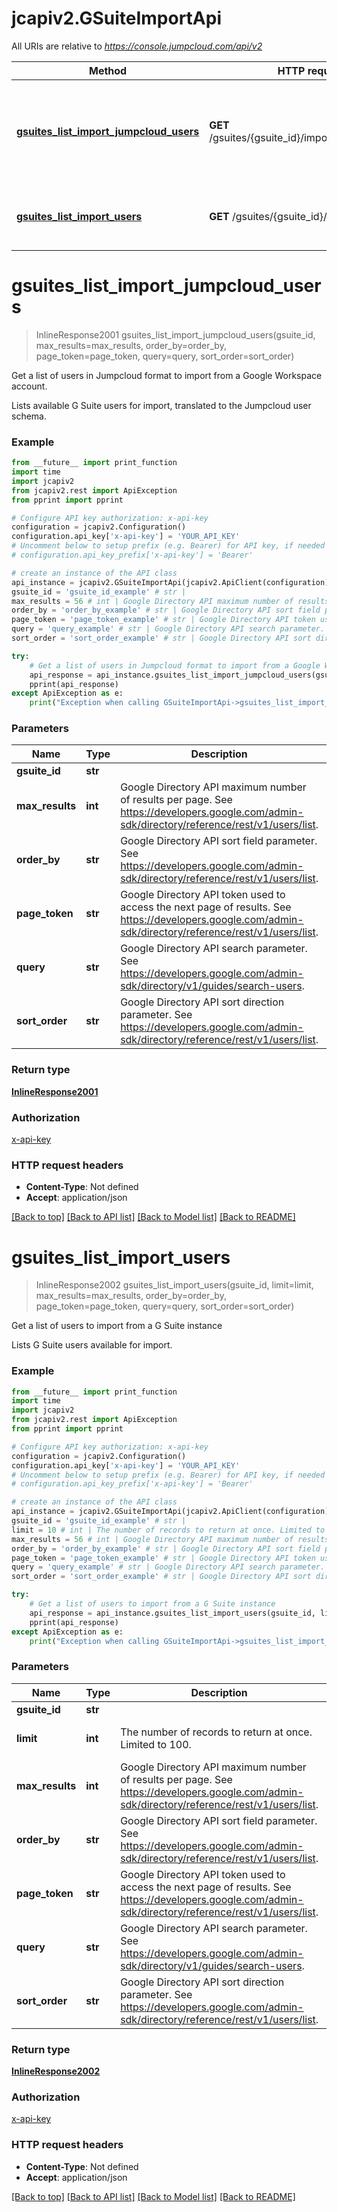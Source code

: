 # jcapiv2.GSuiteImportApi

All URIs are relative to *https://console.jumpcloud.com/api/v2*

Method | HTTP request | Description
------------- | ------------- | -------------
[**gsuites_list_import_jumpcloud_users**](GSuiteImportApi.md#gsuites_list_import_jumpcloud_users) | **GET** /gsuites/{gsuite_id}/import/jumpcloudusers | Get a list of users in Jumpcloud format to import from a Google Workspace account.
[**gsuites_list_import_users**](GSuiteImportApi.md#gsuites_list_import_users) | **GET** /gsuites/{gsuite_id}/import/users | Get a list of users to import from a G Suite instance

# **gsuites_list_import_jumpcloud_users**
> InlineResponse2001 gsuites_list_import_jumpcloud_users(gsuite_id, max_results=max_results, order_by=order_by, page_token=page_token, query=query, sort_order=sort_order)

Get a list of users in Jumpcloud format to import from a Google Workspace account.

Lists available G Suite users for import, translated to the Jumpcloud user schema.

### Example
```python
from __future__ import print_function
import time
import jcapiv2
from jcapiv2.rest import ApiException
from pprint import pprint

# Configure API key authorization: x-api-key
configuration = jcapiv2.Configuration()
configuration.api_key['x-api-key'] = 'YOUR_API_KEY'
# Uncomment below to setup prefix (e.g. Bearer) for API key, if needed
# configuration.api_key_prefix['x-api-key'] = 'Bearer'

# create an instance of the API class
api_instance = jcapiv2.GSuiteImportApi(jcapiv2.ApiClient(configuration))
gsuite_id = 'gsuite_id_example' # str | 
max_results = 56 # int | Google Directory API maximum number of results per page. See https://developers.google.com/admin-sdk/directory/reference/rest/v1/users/list. (optional)
order_by = 'order_by_example' # str | Google Directory API sort field parameter. See https://developers.google.com/admin-sdk/directory/reference/rest/v1/users/list. (optional)
page_token = 'page_token_example' # str | Google Directory API token used to access the next page of results. See https://developers.google.com/admin-sdk/directory/reference/rest/v1/users/list. (optional)
query = 'query_example' # str | Google Directory API search parameter. See https://developers.google.com/admin-sdk/directory/v1/guides/search-users. (optional)
sort_order = 'sort_order_example' # str | Google Directory API sort direction parameter. See https://developers.google.com/admin-sdk/directory/reference/rest/v1/users/list. (optional)

try:
    # Get a list of users in Jumpcloud format to import from a Google Workspace account.
    api_response = api_instance.gsuites_list_import_jumpcloud_users(gsuite_id, max_results=max_results, order_by=order_by, page_token=page_token, query=query, sort_order=sort_order)
    pprint(api_response)
except ApiException as e:
    print("Exception when calling GSuiteImportApi->gsuites_list_import_jumpcloud_users: %s\n" % e)
```

### Parameters

Name | Type | Description  | Notes
------------- | ------------- | ------------- | -------------
 **gsuite_id** | **str**|  | 
 **max_results** | **int**| Google Directory API maximum number of results per page. See https://developers.google.com/admin-sdk/directory/reference/rest/v1/users/list. | [optional] 
 **order_by** | **str**| Google Directory API sort field parameter. See https://developers.google.com/admin-sdk/directory/reference/rest/v1/users/list. | [optional] 
 **page_token** | **str**| Google Directory API token used to access the next page of results. See https://developers.google.com/admin-sdk/directory/reference/rest/v1/users/list. | [optional] 
 **query** | **str**| Google Directory API search parameter. See https://developers.google.com/admin-sdk/directory/v1/guides/search-users. | [optional] 
 **sort_order** | **str**| Google Directory API sort direction parameter. See https://developers.google.com/admin-sdk/directory/reference/rest/v1/users/list. | [optional] 

### Return type

[**InlineResponse2001**](InlineResponse2001.md)

### Authorization

[x-api-key](../README.md#x-api-key)

### HTTP request headers

 - **Content-Type**: Not defined
 - **Accept**: application/json

[[Back to top]](#) [[Back to API list]](../README.md#documentation-for-api-endpoints) [[Back to Model list]](../README.md#documentation-for-models) [[Back to README]](../README.md)

# **gsuites_list_import_users**
> InlineResponse2002 gsuites_list_import_users(gsuite_id, limit=limit, max_results=max_results, order_by=order_by, page_token=page_token, query=query, sort_order=sort_order)

Get a list of users to import from a G Suite instance

Lists G Suite users available for import.

### Example
```python
from __future__ import print_function
import time
import jcapiv2
from jcapiv2.rest import ApiException
from pprint import pprint

# Configure API key authorization: x-api-key
configuration = jcapiv2.Configuration()
configuration.api_key['x-api-key'] = 'YOUR_API_KEY'
# Uncomment below to setup prefix (e.g. Bearer) for API key, if needed
# configuration.api_key_prefix['x-api-key'] = 'Bearer'

# create an instance of the API class
api_instance = jcapiv2.GSuiteImportApi(jcapiv2.ApiClient(configuration))
gsuite_id = 'gsuite_id_example' # str | 
limit = 10 # int | The number of records to return at once. Limited to 100. (optional) (default to 10)
max_results = 56 # int | Google Directory API maximum number of results per page. See https://developers.google.com/admin-sdk/directory/reference/rest/v1/users/list. (optional)
order_by = 'order_by_example' # str | Google Directory API sort field parameter. See https://developers.google.com/admin-sdk/directory/reference/rest/v1/users/list. (optional)
page_token = 'page_token_example' # str | Google Directory API token used to access the next page of results. See https://developers.google.com/admin-sdk/directory/reference/rest/v1/users/list. (optional)
query = 'query_example' # str | Google Directory API search parameter. See https://developers.google.com/admin-sdk/directory/v1/guides/search-users. (optional)
sort_order = 'sort_order_example' # str | Google Directory API sort direction parameter. See https://developers.google.com/admin-sdk/directory/reference/rest/v1/users/list. (optional)

try:
    # Get a list of users to import from a G Suite instance
    api_response = api_instance.gsuites_list_import_users(gsuite_id, limit=limit, max_results=max_results, order_by=order_by, page_token=page_token, query=query, sort_order=sort_order)
    pprint(api_response)
except ApiException as e:
    print("Exception when calling GSuiteImportApi->gsuites_list_import_users: %s\n" % e)
```

### Parameters

Name | Type | Description  | Notes
------------- | ------------- | ------------- | -------------
 **gsuite_id** | **str**|  | 
 **limit** | **int**| The number of records to return at once. Limited to 100. | [optional] [default to 10]
 **max_results** | **int**| Google Directory API maximum number of results per page. See https://developers.google.com/admin-sdk/directory/reference/rest/v1/users/list. | [optional] 
 **order_by** | **str**| Google Directory API sort field parameter. See https://developers.google.com/admin-sdk/directory/reference/rest/v1/users/list. | [optional] 
 **page_token** | **str**| Google Directory API token used to access the next page of results. See https://developers.google.com/admin-sdk/directory/reference/rest/v1/users/list. | [optional] 
 **query** | **str**| Google Directory API search parameter. See https://developers.google.com/admin-sdk/directory/v1/guides/search-users. | [optional] 
 **sort_order** | **str**| Google Directory API sort direction parameter. See https://developers.google.com/admin-sdk/directory/reference/rest/v1/users/list. | [optional] 

### Return type

[**InlineResponse2002**](InlineResponse2002.md)

### Authorization

[x-api-key](../README.md#x-api-key)

### HTTP request headers

 - **Content-Type**: Not defined
 - **Accept**: application/json

[[Back to top]](#) [[Back to API list]](../README.md#documentation-for-api-endpoints) [[Back to Model list]](../README.md#documentation-for-models) [[Back to README]](../README.md)

